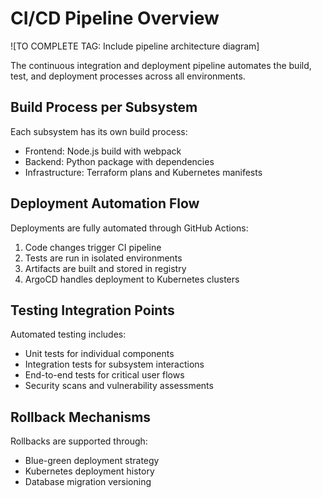# CI/CD Pipeline Overview

![TO COMPLETE TAG: Include pipeline architecture diagram]

The continuous integration and deployment pipeline automates the build, test, and deployment processes across all environments.

## Build Process per Subsystem

Each subsystem has its own build process:

- Frontend: Node.js build with webpack
- Backend: Python package with dependencies
- Infrastructure: Terraform plans and Kubernetes manifests

## Deployment Automation Flow

Deployments are fully automated through GitHub Actions:

1. Code changes trigger CI pipeline
2. Tests are run in isolated environments
3. Artifacts are built and stored in registry
4. ArgoCD handles deployment to Kubernetes clusters

## Testing Integration Points

Automated testing includes:

- Unit tests for individual components
- Integration tests for subsystem interactions
- End-to-end tests for critical user flows
- Security scans and vulnerability assessments

## Rollback Mechanisms

Rollbacks are supported through:

- Blue-green deployment strategy
- Kubernetes deployment history
- Database migration versioning
